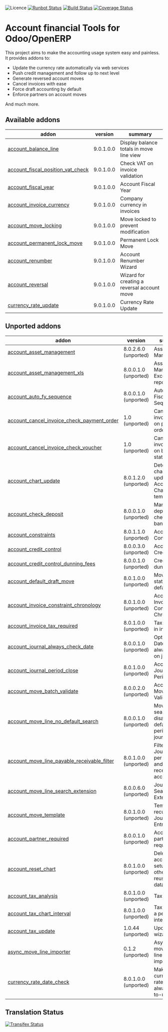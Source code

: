 ![Licence](https://img.shields.io/badge/licence-AGPL--3-blue.svg)
[![Runbot Status](https://runbot.odoo-community.org/runbot/badge/flat/92/9.0.svg)](https://runbot.odoo-community.org/runbot/repo/github-com-oca-account-financial-tools-92)
[![Build Status](https://travis-ci.org/OCA/account-financial-tools.svg?branch=9.0)](https://travis-ci.org/OCA/account-financial-tools)
[![Coverage Status](https://coveralls.io/repos/OCA/account-financial-tools/badge.svg?branch=9.0)](https://coveralls.io/r/OCA/account-financial-tools?branch=9.0)

Account financial Tools for Odoo/OpenERP
========================================

This project aims to make the accounting usage system easy and painless.
It provides addons to:

 - Update the currency rate automatically via web services
 - Push credit management and follow up to next level
 - Generate reversed account moves
 - Cancel invoices with ease
 - Force draft accounting by default
 - Enforce partners on account moves

And much more.

[//]: # (addons)
Available addons
----------------
addon | version | summary
--- | --- | ---
[account_balance_line](account_balance_line/) | 9.0.1.0.0 | Display balance totals in move line view
[account_fiscal_position_vat_check](account_fiscal_position_vat_check/) | 9.0.1.0.0 | Check VAT on invoice validation
[account_fiscal_year](account_fiscal_year/) | 9.0.1.0.0 | Account Fiscal Year
[account_invoice_currency](account_invoice_currency/) | 9.0.1.0.0 | Company currency in invoices
[account_move_locking](account_move_locking/) | 9.0.1.0.0 | Move locked to prevent modification
[account_permanent_lock_move](account_permanent_lock_move/) | 9.0.1.0.0 | Permanent Lock Move
[account_renumber](account_renumber/) | 9.0.1.0.0 | Account Renumber Wizard
[account_reversal](account_reversal/) | 9.0.1.0.0 | Wizard for creating a reversal account move
[currency_rate_update](currency_rate_update/) | 9.0.1.0.0 | Currency Rate Update

Unported addons
---------------
addon | version | summary
--- | --- | ---
[account_asset_management](account_asset_management/) | 8.0.2.6.0 (unported) | Assets Management
[account_asset_management_xls](account_asset_management_xls/) | 8.0.0.1.0 (unported) | Assets Management Excel reporting
[account_auto_fy_sequence](account_auto_fy_sequence/) | 8.0.0.1.0 (unported) | Automatic Fiscal Year Sequences
[account_cancel_invoice_check_payment_order](account_cancel_invoice_check_payment_order/) | 1.0 (unported) | Cancel invoice, check on payment order
[account_cancel_invoice_check_voucher](account_cancel_invoice_check_voucher/) | 1.0 (unported) | Cancel invoice, check on bank statement
[account_chart_update](account_chart_update/) | 8.0.1.2.0 (unported) | Detect changes and update the Account Chart from a template
[account_check_deposit](account_check_deposit/) | 8.0.0.1.0 (unported) | Manage deposit of checks to the bank
[account_constraints](account_constraints/) | 8.0.1.1.0 (unported) | Account Constraints
[account_credit_control](account_credit_control/) | 8.0.0.3.0 (unported) | Account Credit Control
[account_credit_control_dunning_fees](account_credit_control_dunning_fees/) | 8.0.0.1.0 (unported) | Credit control dunning fees
[account_default_draft_move](account_default_draft_move/) | 8.0.1.0.0 (unported) | Move in draft state by default
[account_invoice_constraint_chronology](account_invoice_constraint_chronology/) | 8.0.1.0.0 (unported) | Account Invoice Constraint Chronology
[account_invoice_tax_required](account_invoice_tax_required/) | 8.0.1.0.0 (unported) | Tax required in invoice
[account_journal_always_check_date](account_journal_always_check_date/) | 8.0.0.1.0 (unported) | Option Check Date in Period always active on journals
[account_journal_period_close](account_journal_period_close/) | 8.0.1.0.0 (unported) | Account Journal Period Close
[account_move_batch_validate](account_move_batch_validate/) | 8.0.0.2.0 (unported) | Account Move Batch Validate
[account_move_line_no_default_search](account_move_line_no_default_search/) | 8.0.0.1.0 (unported) | Move line search view - disable defaults for period and journal
[account_move_line_payable_receivable_filter](account_move_line_payable_receivable_filter/) | 8.0.1.0.0 (unported) | Filter your Journal Items per payable and receivable account
[account_move_line_search_extension](account_move_line_search_extension/) | 8.0.0.6.0 (unported) | Journal Items Search Extension
[account_move_template](account_move_template/) | 8.0.1.0.0 (unported) | Templates for recurring Journal Entries
[account_partner_required](account_partner_required/) | 8.0.0.1.0 (unported) | Account partner required
[account_reset_chart](account_reset_chart/) | 8.0.1.0.0 (unported) | Delete the accounting setup from an otherwise reusable database
[account_tax_analysis](account_tax_analysis/) | 8.0.1.0.0 (unported) | Tax analysis
[account_tax_chart_interval](account_tax_chart_interval/) | 8.0.1.0.0 (unported) | Tax chart for a period interval
[account_tax_update](account_tax_update/) | 1.0.44 (unported) | Update tax wizard
[async_move_line_importer](async_move_line_importer/) | 0.1.2 (unported) | Asynchronous move/move line CSV importer
[currency_rate_date_check](currency_rate_date_check/) | 8.0.1.0.0 (unported) | Make sure currency rates used are always up-to-update

[//]: # (end addons)

Translation Status
------------------
[![Transifex Status](https://www.transifex.com/projects/p/OCA-account-financial-tools-9-0/chart/image_png)](https://www.transifex.com/projects/p/OCA-account-financial-tools-9-0)
